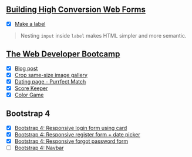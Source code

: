 
## [Building High Conversion Web Forms](https://www.udacity.com/course/building-high-conversion-web-forms--ud890)

- [x] [Make a label](https://codepen.io/nhannguyen95/pen/NzmXXG)
> Nesting `input` inside `label` makes HTML simpler and more semantic.

## [The Web Developer Bootcamp](https://www.udemy.com/the-web-developer-bootcamp/)

- [x] [Blog post](https://codepen.io/nhannguyen95/pen/ZRZvmX)
- [x] [Crop same-size image gallery](https://codepen.io/nhannguyen95/pen/ZRPZoa)
- [x] [Dating page - Purrfect Match](https://codepen.io/nhannguyen95/pen/PagEVq)
- [x] [Score Keeper](https://codepen.io/nhannguyen95/pen/PavRrB)
- [x] [Color Game](https://codepen.io/nhannguyen95/pen/OEegEz)

## Bootstrap 4

- [x] [Bootstrap 4: Responsive login form using card](https://codepen.io/nhannguyen95/pen/GBrvOE)
- [x] [Bootstrap 4: Responsive register form + date picker](https://codepen.io/nhannguyen95/pen/QBpgLw)
- [x] [Bootstrap 4: Responsive forgot password form](https://codepen.io/nhannguyen95/pen/gjWXZV)
- [ ] [Bootstrap 4: Navbar](https://codepen.io/nhannguyen95/pen/wxPLYm)
